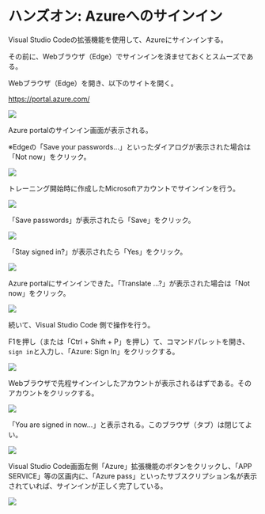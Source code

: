 # ハンズオン: Azureへのサインイン

Visual Studio Codeの拡張機能を使用して、Azureにサインインする。

その前に、Webブラウザ（Edge）でサインインを済ませておくとスムーズである。

Webブラウザ（Edge）を開き、以下のサイトを開く。

https://portal.azure.com/

![](../webapp/images/ss-2022-04-04-00-18-11.png)

Azure portalのサインイン画面が表示される。

※Edgeの「Save your passwords...」といったダイアログが表示された場合は「Not now」をクリック。

![](../webapp/images/ss-2022-04-04-00-20-27.png)

トレーニング開始時に作成したMicrosoftアカウントでサインインを行う。

![](../webapp/images/ss-2022-04-04-00-23-13.png)

「Save passwords」が表示されたら「Save」をクリック。

![](../webapp/images/ss-2022-04-04-00-23-57.png)

「Stay signed in?」が表示されたら「Yes」をクリック。

![](../webapp/images/ss-2022-04-04-00-24-44.png)

Azure portalにサインインできた。「Translate ...?」が表示された場合は「Not now」をクリック。

![](../webapp/images/ss-2022-04-04-00-25-23.png)

続いて、Visual Studio Code 側で操作を行う。

F1を押し（または「Ctrl + Shift + P」を押し）て、コマンドパレットを開き、`sign in`と入力し、「Azure: Sign In」をクリックする。

![](../webapp/images/ss-2022-04-04-00-26-53.png)

Webブラウザで先程サインインしたアカウントが表示されるはずである。そのアカウントをクリックする。

![](../webapp/images/ss-2022-04-04-00-30-00.png)

「You are signed in now...」と表示される。このブラウザ（タブ）は閉じてよい。

![](../webapp/images/ss-2022-04-04-00-30-38.png)

Visual Studio Code画面左側「Azure」拡張機能のボタンをクリックし、「APP SERVICE」等の区画内に、「Azure pass」といったサブスクリプション名が表示されていれば、サインインが正しく完了している。

![](../webapp/images/ss-2022-04-04-00-32-01.png)